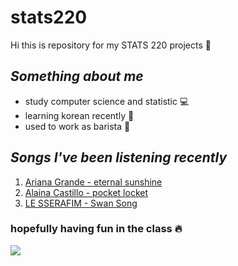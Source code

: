 # stats220

Hi this is repository for my STATS 220 projects :raised_hands:

## *Something about me*
- study computer science and statistic :computer:
- learning korean recently :notebook:
- used to work as barista :cake:

## *Songs I've been listening recently* 
1. [Ariana Grande - eternal sunshine ](https://www.youtube.com/watch?v=dS_HLHozs1E)
2. [Alaina Castillo - pocket locket](https://www.youtube.com/watch?v=rMz1a078R0U)
3. [LE SSERAFIM - Swan Song](https://www.youtube.com/watch?v=eNxb2wt11sM)

### hopefully having fun in the class :fire: 

![](https://media.giphy.com/media/3o72FfM5HJydzafgUE/giphy.gif?cid=790b76113gc1zo8arvuk07ni50su813j5icegavt3q0m5a5r&ep=v1_gifs_search&rid=giphy.gif)

